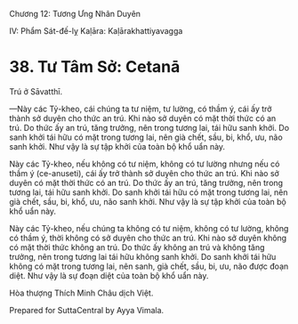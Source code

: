  

Chương 12: Tương Ưng Nhân Duyên

IV: Phẩm Sát-đế-lỵ Kaḷāra: Kaḷārakhattiyavagga

# 38\. Tư Tâm Sở: Cetanā

Trú ở Sāvatthī.

—Này các Tỷ-kheo, cái chúng ta tư niệm, tư lường, có thầm ý, cái ấy trở thành sở duyên cho thức an trú. Khi nào sở duyên có mặt thời thức có an trú. Do thức ấy an trú, tăng trưởng, nên trong tương lai, tái hữu sanh khởi. Do sanh khởi tái hữu có mặt trong tương lai, nên già chết, sầu, bi, khổ, ưu, não sanh khởi. Như vậy là sự tập khởi của toàn bộ khổ uẩn này.

Này các Tỷ-kheo, nếu không có tư niệm, không có tư lường nhưng nếu có thầm ý (ce-anuseti), cái ấy trở thành sở duyên cho thức an trú. Khi nào sở duyên có mặt thời thức có an trú. Do thức ấy an trú, tăng trưởng, nên trong tương lai, tái hữu sanh khởi. Do sanh khởi tái hữu có mặt trong tương lai, nên già chết, sầu, bi, khổ, ưu, não sanh khởi. Như vậy là sự tập khởi của toàn bộ khổ uẩn này.

Này các Tỷ-kheo, nếu chúng ta không có tư niệm, không có tư lường, không có thầm ý, thời không có sở duyên cho thức an trú. Khi nào sở duyên không có mặt thời thức không an trú. Do thức ấy không an trú và không tăng trưởng, nên trong tương lai tái hữu không sanh khởi. Do sanh khởi tái hữu không có mặt trong tương lai, nên sanh, già chết, sầu, bi, ưu, não được đoạn diệt. Như vậy là sự đoạn diệt của toàn bộ khổ uẩn này.

Hòa thượng Thích Minh Châu dịch Việt.

Prepared for SuttaCentral by Ayya Vimala.